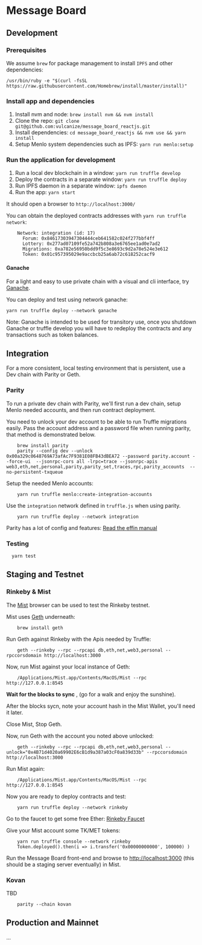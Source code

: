 # Message Board

## Development

### Prerequisites

We assume `brew` for package management to install `IPFS` and other dependencies:

    /usr/bin/ruby -e "$(curl -fsSL https://raw.githubusercontent.com/Homebrew/install/master/install)"

### Install app and dependencies

1. Install nvm and node: `brew install nvm && nvm install`
2. Clone the repo: `git clone git@github.com:vulcanize/message_board_reactjs.git`
3. Install dependencies: `cd message_board_reactjs && nvm use && yarn install`
4. Setup Menlo system dependencies such as IPFS: `yarn run menlo:setup`

### Run the application for development

1. Run a local dev blockchain in a window: `yarn run truffle develop`
2. Deploy the contracts in a separate window: `yarn run truffle deploy`
3. Run IPFS daemon in a separate window: `ipfs daemon`
4. Run the app: `yarn start`

It should open a browser to `http://localhost:3000/`

You can obtain the deployed contracts addresses with `yarn run truffle network`:

        Network: integration (id: 17)
          Forum: 0x84617303947304444ceb641582c024f277bbf4ff
          Lottery: 0x277ad07109fe52a742b808a3e6765ee1ad0e7ad2
          Migrations: 0xa782e56950bdd9f5c3e8693c9d2a78e524e3e612
          Token: 0x01c957395029e9accbcb25a6ab72c618252cacf9


#### Ganache

For a light and easy to use private chain with a visual and cli interface,
try [Ganache](http://truffleframework.com/ganache/).

You can deploy and test using network ganache:

    yarn run truffle deploy --network ganache

Note: Ganache is intended to be used for transitory use, once you shutdown Ganache or truffle develop
you will have to redeploy the contracts and any transactions such as token balances.

## Integration

For a more consistent, local testing environment that is persistent, use a Dev chain with Parity or Geth.

### Parity

To run a private dev chain with Parity, we'll first run a dev chain, setup Menlo needed accounts, and then
run contract deployment.

You need to unlock your dev account to be able to run Truffle migrations easily.
Pass the account address and a password file when running parity, that method is demonstrated below.

        brew install parity
        parity --config dev --unlock 0x00a329c0648769A73afAc7F9381E08FB43dBEA72 --password parity.account --force-ui  --jsonrpc-cors all -lrpc=trace --jsonrpc-apis web3,eth,net,personal,parity,parity_set,traces,rpc,parity_accounts  --no-persistent-txqueue

Setup the needed Menlo accounts:

        yarn run truffle menlo:create-integration-accounts


Use the `integration` network defined in `truffle.js` when using parity.

        yarn run truffle deploy --network integration

Parity has a lot of config and features: [Read the effin manual](https://wiki.parity.io/Private-development-chain)

### Testing

      yarn test


## Staging and Testnet

### Rinkeby & Mist

The [Mist](https://github.com/ethereum/mist/releases) browser can be used to test the Rinkeby testnet.

Mist uses [Geth](https://github.com/ethereum/go-ethereum) underneath:

        brew install geth

Run Geth against Rinkeby with the Apis needed by Truffle:

        geth --rinkeby --rpc --rpcapi db,eth,net,web3,personal --rpccorsdomain http://localhost:3000

Now, run Mist against your local instance of Geth:

        /Applications/Mist.app/Contents/MacOS/Mist --rpc http://127.0.0.1:8545

**Wait for the blocks to sync** , (go for a walk and enjoy the sunshine).

After the blocks sycn, note your account hash in the Mist Wallet, you'll need it later.

Close Mist, Stop Geth.

Now, run Geth with the account you noted above unlocked:

        geth --rinkeby --rpc --rpcapi db,eth,net,web3,personal --unlock="0x4B71d4020a69902E6cB1d9a387a03cF0a839d33b" --rpccorsdomain http://localhost:3000

Run Mist again:

        /Applications/Mist.app/Contents/MacOS/Mist --rpc http://127.0.0.1:8545

Now you are ready to deploy contracts and test:

        yarn run truffle deploy --network rinkeby

Go to the faucet to get some free Ether: [Rinkeby Faucet](https://faucet.rinkeby.io/)

Give your Mist account some TK/MET tokens:

        yarn run truffle console --network rinkeby
        Token.deployed().then(i => i.transfer('0x00000000000', 100000) )

Run the Message Board front-end and browse to [http://localhost:3000](http://localhost:3000)
(this should be a staging server eventually) in Mist.


### Kovan

TBD

        parity --chain kovan

## Production and Mainnet

...
